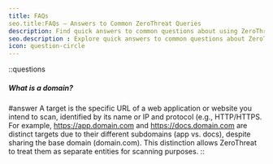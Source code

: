 ```yaml
---
title: FAQs
seo.title:FAQs – Answers to Common ZeroThreat Queries
description: Find quick answers to common questions about using ZeroThreat, scanning, target, features, scan reports, and account management.
seo.description : Explore quick answers to common questions about ZeroThreat features, scanning, targets, reports, and usage—your essential help resource.
icon: question-circle
---
```


::questions

##### What is a domain?

#answer
A target is the specific URL of a web application or website you intend to scan, identified by its name or IP and protocol (e.g., HTTP/HTTPS. For example, https://app.domain.com and https://docs.domain.com are distinct targets due to their different subdomains (app vs. docs), despite sharing the base domain (domain.com). This distinction allows ZeroThreat to treat them as separate entities for scanning purposes.
::
